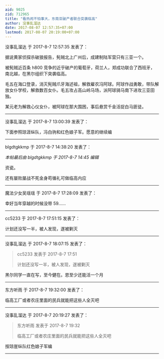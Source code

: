 ```yaml
---
aid: 9025
zid: 712965
title: "看热闹不怕事大，东南亚破产者联合突袭临高"
author: 没事乱溜达
date: 2017-08-07 12:57:35+07:00
lastmod: 2017-08-07 20:19:00+07:00
---
```


没事乱溜达 于 2017-8-7 12:57:35 发表了：

据说黄家侦探杀破狼报告，髡贼北上广州后，成建制陆军营只有三亚一个。

被髡贼近百条 h800 竞争的近乎破产的葡萄牙，荷兰人，郑成功联合了西班牙，南北越，在黑尔组织下突袭临高。

毛五在海口登录，消灭髡贼爪牙海述祖，解救雇农冯阿球。阿球作战勇敢，带队解放女仆学校，解救数百女仆。毛五攻占高山岭马场，派阿球骑马南下进攻三亚田独。

某元老为解救心仪女仆，被阿球在那大围困，事后悬赏千金活捉白马匪徒。

---

没事乱溜达 于 2017-8-7 13:00:39 发表了：

下面参照琼涯纵队，冯白驹和红色娘子军。愿意的继续编

---

blgdtgkkmp 于 2017-8-7 14:38:20 发表了：

_本帖最后由 blgdtgkkmp 于 2017-8-7 14:45 编辑_

资瓷。

还有屡败屡战不死金身苟循礼可做临高内应

---

魔法少女吴瑶瑶 于 2017-8-7 17:28:09 发表了：

幸好当年穿越的时候没带 59……

---

cc5233 于 2017-8-7 17:51:15 发表了：

计划还没写一半，被人发现，遂被剿灭

---

没事乱溜达 于 2017-8-7 18:07:15 发表了：

> cc5233 发表于 2017-8-7 17:51
>
> 计划还没写一半，被人发现，遂被剿灭

黑尔同学一直在写，至今健在。恩至少还能活一个月

---

东方听雨 于 2017-8-7 19:32:00 发表了：

临高工厂或者农庄里面的民兵就能把这些人全灭吧

---

没事乱溜达 于 2017-8-7 20:19:27 发表了：

> 东方听雨 发表于 2017-8-7 19:32
>
> 临高工厂或者农庄里面的民兵就能把这些人全灭吧

按琼崖纵队红色娘子军编

---
